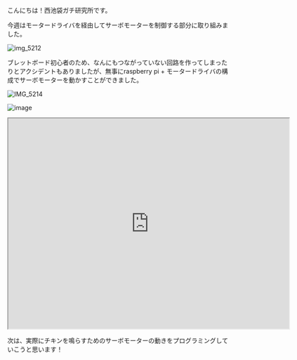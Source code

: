 こんにちは！西池袋ガチ研究所です。

今週はモータードライバを経由してサーボモーターを制御する部分に取り組みました。

![img_5212](https://github.com/user-attachments/assets/5446871f-99f9-4ff5-9572-8f86dd87bf63)

ブレットボード初心者のため、なんにもつながっていない回路を作ってしまったりとアクシデントもありましたが、無事にraspberry pi + モータードライバの構成でサーボモーターを動かすことができました。

![IMG_5214](https://github.com/user-attachments/assets/ca5d9a3e-7a2c-470e-a5a6-b6286e64855c)

![image](https://github.com/user-attachments/assets/35029c48-8314-47e0-9d41-a71d33f2bac6)

<iframe src="https://drive.google.com/file/d/1KKNz-do0UszJSMwNndyTR38z211kYZtk/preview" width="640" height="480" allow="autoplay"></iframe>

次は、実際にチキンを鳴らすためのサーボモーターの動きをプログラミングしていこうと思います！

